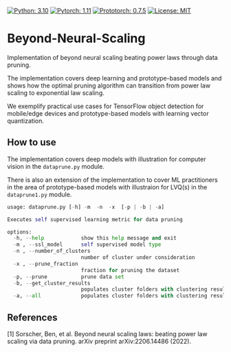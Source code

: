 [![Python: 3.10](https://img.shields.io/badge/python-3.10-blue.svg)](https://www.python.org/downloads/release/python-310/)
[![Pytorch: 1.11](https://img.shields.io/badge/pytorch-1.11-orange.svg)](https://pytorch.org/blog/pytorch-1.11-released/)
[![Prototorch: 0.7.5](https://img.shields.io/badge/prototorch-0.7.5-blue.svg)](https://pypi.org/project/prototorch/)
[![License: MIT](https://img.shields.io/badge/License-MIT-green.svg)](https://opensource.org/licenses/MIT)



# Beyond-Neural-Scaling
 Implementation of beyond neural scaling beating power laws through data pruning.

The implementation covers deep learning and prototype-based models and shows how the optimal pruning algorithm can transition from power law scaling to exponential law scaling.

We exemplify practical use cases for TensorFlow object detection for mobile/edge devices and prototype-based models with learning vector quantization.

 
 ## How to use
The implementation covers deep models with illustration for computer vision in the ```dataprune.py``` module. 

There is also an extension of the implementation to cover ML practitioners in the area of prototype-based models with illustraion for LVQ(s) in the ```dataprune1.py``` module.

```python
usage: dataprune.py [-h] -m  -n  -x  [-p | -b | -a]

Executes self supervised learning metric for data pruning

options:
  -h, --help            show this help message and exit
  -m , --ssl_model      self supervised model type
  -n , --number_of_clusters 
                        number of cluster under consideration
  -x , --prune_fraction 
                        fraction for pruning the dataset
  -p, --prune           prune data set
  -b, --get_cluster_results
                        populates cluster folders with clustering results
  -a, --all             populates cluster folders with clustering results and pruned data set for all specifications
```

## References

<a id="1">[1]</a> 
Sorscher, Ben, et al.
Beyond neural scaling laws: beating power law scaling via data pruning.
arXiv preprint arXiv:2206.14486 (2022).

